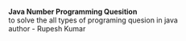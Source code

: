 <b>Java Number Programming Quesition </b>
<br>
to solve the all types of programing quesion in java
<br>
author - Rupesh Kumar
